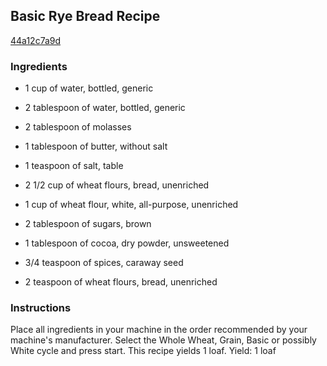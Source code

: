 ## Basic Rye Bread Recipe

[44a12c7a9d](http://cookeatshare.com/recipes/basic-rye-bread-79793)

### Ingredients

 - 1 cup of water, bottled, generic

 - 2 tablespoon of water, bottled, generic

 - 2 tablespoon of molasses

 - 1 tablespoon of butter, without salt

 - 1 teaspoon of salt, table

 - 2 1/2 cup of wheat flours, bread, unenriched

 - 1 cup of wheat flour, white, all-purpose, unenriched

 - 2 tablespoon of sugars, brown

 - 1 tablespoon of cocoa, dry powder, unsweetened

 - 3/4 teaspoon of spices, caraway seed

 - 2 teaspoon of wheat flours, bread, unenriched

### Instructions

Place all ingredients in your machine in the order recommended by your machine's manufacturer. Select the Whole Wheat, Grain, Basic or possibly White cycle and press start. This recipe yields 1 loaf. Yield: 1 loaf